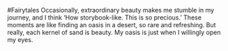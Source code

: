 #Fairytales
Occasionally, extraordinary beauty makes me stumble in my journey, and I think ‘How storybook-like. This is so precious.’ These moments are like finding an oasis in a desert, so rare and refreshing. But really, each kernel of sand is beauty. My oasis is just when I willingly open my eyes.